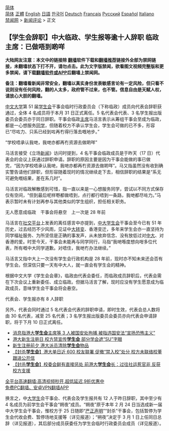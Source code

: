  <!-- 面包屑导航 --> <div class="breadcrumb"><!-- GTranslate: https://gtranslate.io/ -->  <div class="switcher notranslate">  <div class="selected">  <a href="#" onclick="return false;"> 简体</a>  </div>  <div class="option">  <a href="https://www.bannedbook.org" onclick="doGTranslate('zh-CN|zh-CN');jQuery('div.switcher div.selected a').html(jQuery(this).html());return false;" title="简体中文" class="nturl selected"> 简体</a>  <a href="https://www.bannedbook.org/zh-tw/" onclick="doGTranslate('zh-CN|zh-TW');jQuery('div.switcher div.selected a').html(jQuery(this).html());return false;" title="繁體中文" class="nturl"> 正體</a>  <a href="https://www.bannedbook.org/en/" onclick="doGTranslate('zh-CN|en');jQuery('div.switcher div.selected a').html(jQuery(this).html());return false;" title="English" class="nturl"> English</a>  <a href="https://www.bannedbook.org/ja/" onclick="doGTranslate('zh-CN|ja');jQuery('div.switcher div.selected a').html(jQuery(this).html());return false;" title="日本語" class="nturl"> 日語</a>  <a href="https://www.bannedbook.org/ko/" onclick="doGTranslate('zh-CN|ko');jQuery('div.switcher div.selected a').html(jQuery(this).html());return false;" title="한국어" class="nturl"> 한국어</a>  <a href="https://www.bannedbook.org/de/" onclick="doGTranslate('zh-CN|de');jQuery('div.switcher div.selected a').html(jQuery(this).html());return false;" title="Deutsch" class="nturl"> Deutsch</a>  <a href="https://www.bannedbook.org/fr/" onclick="doGTranslate('zh-CN|fr');jQuery('div.switcher div.selected a').html(jQuery(this).html());return false;" title="Français" class="nturl"> Français</a>  <a href="https://www.bannedbook.org/ru/" onclick="doGTranslate('zh-CN|ru');jQuery('div.switcher div.selected a').html(jQuery(this).html());return false;" title="Русский" class="nturl"> Русский</a>  <a href="https://www.bannedbook.org/es/" onclick="doGTranslate('zh-CN|es');jQuery('div.switcher div.selected a').html(jQuery(this).html());return false;" title="Español" class="nturl"> Español</a>  <a href="https://www.bannedbook.org/it/" onclick="doGTranslate('zh-CN|it');jQuery('div.switcher div.selected a').html(jQuery(this).html());return false;" title="Italiano" class="nturl"> Italiano</a>  </div>  </div>      <div class='breadcrumb-sub'><!-- Breadcrumb NavXT 6.3.0 --> <a href="https://www.bannedbook.org/" class="home">禁闻网</a> &gt; <a href="https://www.bannedbook.org/bnews/comments/" class="category">新闻评论</a> &gt; 正文</div></div><h2>【学生会辞职】中大临政、学生报等逾十人辞职 临政主席：已做唔到啲咩</h2> <p class="notice"><b>大陆网友注意：本文中的链接除 <a href="https://github.com/bannedbook/fanqiang" >翻墙</a>软件下载和<a href="https://github.com/killgcd/justmysocks/blob/master/README.md">翻墙推荐</a>链接外全部为禁网链接，未翻墙状态下打不开，请勿点击。此为文字版禁闻，欲看图文视频完整版和更多禁闻，请下载<a href="https://github.com/bannedbook/fanqiang">翻墙软件或APP</a>后翻墙上禁闻网。</p><p>备注：翻墙看新闻非常安全，翻墙以真实身份发表敏感言论有一定风险，但只看不说则没有任何风险，翻的人太多，政府管不过来，也不管。信息自由是天赋人权，请放心大胆的翻墙。</b></p>  <div class="entry">  <p><a href="https://www.bannedbook.org/bnews/tag/%E4%B8%AD%E6%96%87%E5%A4%A7%E5%AD%A6/" class="st_tag internal_tag" rel="tag" title="标签 中文大学 下的日志">中文大学</a>第 51 届<a href="https://www.bannedbook.org/bnews/tag/%E5%AD%A6%E7%94%9F%E4%BC%9A/" class="st_tag internal_tag" rel="tag" title="标签 学生会 下的日志">学生会</a>干事会临时行政委员会（下称临政）成员向代表会辞职获通过，全体 4 名成员将于本月 31 日正式离任。5 名代表会代表、3 名学生报出版委员会委员亦于同日辞职。干事会临政<a href="https://www.bannedbook.org/bnews/tag/%E4%B8%BB%E5%B8%AD/" class="st_tag internal_tag" rel="tag" title="标签 主席 下的日志">主席</a>马活言表示从筹组干事会至成为临政，都是一心想服务<a href="https://www.bannedbook.org/bnews/tag/%e5%90%8c%e5%ad%a6/" class="st_tag internal_tag" rel="tag" title="标签 同学 下的日志">同学</a>，但随着校方不承认学生会，学生会可做的已不多，形容已“尽咗力、只系已经到咗再冇得行落去嘅地步。”</p> <p>“学校唔承认我哋，我哋亦都再冇资源去做啲咩”</p> <p>马活言接受《立场<span class='wp_keywordlink_affiliate'><a href="https://www.bannedbook.org/" title="新闻">新闻</a></span>》访问时提到，4 名干事会临政成员是于昨天（17 日）代表会的会议上获通过辞职申请。辞职的原因主要是因为干事会能做的事已做完，“因为学校唔承认我哋，我哋亦都再冇资源去做啲咩”。马又指虽然没有收到确实警告请他们辞职，但形容随着现时的情况继续走下去，相信辞职的结果是“系无可避免嘅结果，差在系几时”。</p>  <p>马活言对临政解散感到可惜，指一直以来是一心想服务同学，尝试以不同方式保存仅有空间，“但到最后呢样嘢都做唔到，点行都行唔到一条路，我哋都尽咗力。”马表示暂时未有计划再参与其他类似的学生组织，担任相关职务。</p> <p>无人愿意成临政　干事会将悬空　上一次是 28 年前</p> <p>马活言在<a href="https://www.bannedbook.org/bnews/tag/%E7%A4%BE%E4%BA%A4%E5%B9%B3%E5%8F%B0/" class="st_tag internal_tag" rel="tag" title="标签 社交平台 下的日志">社交平台</a>上发表的离任感言中亦提到，<a href="https://www.bannedbook.org/bnews/tag/%E4%B8%AD%E5%A4%A7%E5%AD%A6%E7%94%9F%E4%BC%9A/" class="st_tag internal_tag" rel="tag" title="标签 中大学生会 下的日志">中大学生会</a>干事会至今已有 51 年历史，过去经历不少风雨，见证中<span class='wp_keywordlink'><a href="https://www.bannedbook.org/forum2/topic893.html" title="大转变  后共产主义与后社会主义研究" target="_blank">大转变</a></span>、香港变迁，多年来学生会亦一直坚持为同学福祉服务、为所坚信是正确的事发声，从未放弃信念、没有放低过对<a href="https://www.bannedbook.org/bnews/tag/%E4%B8%AD%E5%A4%A7/" class="st_tag internal_tag" rel="tag" title="标签 中大 下的日志">中大</a>、对香港的爱。时至今天，干事会未能再与同学同行，马指“我哋喺度想向咁多位代表，所有嘅中大同学道歉。对唔住，我哋冇办法继续。”</p>  <p>马活言又指中大上一次没有学生会行政机构是 28 年前，现时亦不知未来还会否有学生会。但深信只要一天有中大人，就一直会有学生会的精神。</p> <p>根据中文大学《学生会会章》，临政由代表会委任，而临政成员辞职后，代表会需在下次会议上重新委任、成立临政。但据马活言了解，现时应没有学生愿意成为临政成员，意味学生会干事会将会悬空。</p> <p>代表会、学生报亦有 8 人辞职</p>  <p>另外，代表会同时通过 5 名代表会代表的辞职申请，即时生效，代表会总人数将由 30 名代表，减至 25 名代表；3 名学生报出版委员会委员亦向代表会申请辞职，将于下月 10 日正式离任。</p> <ul class='op-related-articles' title='相关阅读'> <li><a href='https://www.bannedbook.org/bnews/comments/20210818/1608425.html' target='_blank'>消息指港大<b>学生会</b>主席等 3 人被国安处拘捕 被指违国安法“宣扬恐怖主义”</a></li> <li><a href='https://www.bannedbook.org/bnews/comments/20210815/1606720.html' target='_blank'>港大新生注册日 校方禁宣传<b>学生会</b> 部分学会遮“SU”字眼</a></li> <li><a href='https://www.bannedbook.org/bnews/comments/20210813/1605708.html' target='_blank'>新生注册前夕 港大派员清除<b>学生会</b>物品</a></li> <li><a href='https://www.bannedbook.org/bnews/comments/20210807/1601651.html' target='_blank'>【封杀<b>学生会</b>】港大单日近 600 校友联署 促撤“禁入校”处分 校方未联络校董跟进公开信</a></li> <li><a href='https://www.bannedbook.org/bnews/comments/20210806/1601001.html' target='_blank'>【封杀<b>学生会</b>】校委会鲜有直接惩处 前港大<b>学生会</b>长：过往社运惹官非 反获校方支援</a></li> </ul> <p class="texttj"> <a href="https://github.com/bannedbook/fanqiang/wiki/V2ray%E6%9C%BA%E5%9C%BA" target="_blank">全平台高速翻墙:高清视频秒开,超低延迟,9折优惠中</a><br/> <a href="https://github.com/bannedbook/fanqiang/wiki/%E7%A6%81%E9%97%BB%E7%BD%91%E5%AE%89%E5%8D%93%E7%BF%BB%E5%A2%99%E6%96%B0%E9%97%BBAPP" target="_blank">免费PC翻墙、安卓VPN翻墙APP</a></p><p>换言之，中<a href="https://www.bannedbook.org/bnews/tag/%e5%a4%a7%e5%ad%a6%e7%94%9f/" class="st_tag internal_tag" rel="tag" title="标签 大学生 下的日志">大学生</a>会干事会、代表会及学生报共有 12 人于昨日辞职，其中至少有 4 名成员为前学生会干事会“朔夜”成员。“朔夜”原于本年 2 月 24 日当选成新一届中大学生会干事会，惟校方于 25 日随即“<a href="https://www.bannedbook.org/bnews/tag/%E4%B8%A5%E6%AD%A3%E5%A3%B0%E6%98%8E/" class="st_tag internal_tag" rel="tag" title="标签 严正声明 下的日志">严正声明</a>”“封杀”干事会，包括暂停为学生会代收会费、暂停场地支援等（详见报道）；“朔夜”决定于 3 月 1 日上任同日总辞（详见报道），其后部分成员获委任为学生会临时行政委员会成员（详见报道）。</p> <a name='sharetosocial'></a>  <div style="margin-bottom:5px;padding-bottom:5px;clear:both"> <div id="archive-pix-1" class="banner-ads"> <!-- AuctionX Display platform tag START --> <div id="26318x728x90x621x_ADSLOT2" clicktrack="%%CLICK_URL_ESC%%"></div> <!-- AuctionX Display platform tag END --> </div> <div id="archive-pix-2" class="banner-ads"> <!-- AuctionX Display platform tag START --> <div id="26315x300x250x621x_ADSLOT2" clicktrack="%%CLICK_URL_ESC%%"></div> <!-- AuctionX Display platform tag END --> </div> </div>  <div id="archive-pix-1" class="banner-ads"> <!-- AuctionX Display platform tag START --> <div id="26318x728x90x621x_ADSLOT3" clicktrack="%%CLICK_URL_ESC%%"></div> <!-- AuctionX Display platform tag END --> </div> </div><!--END ENTRY--> 